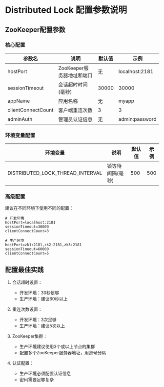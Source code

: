 # Distributed Lock 配置参数说明

## ZooKeeper配置参数

### 核心配置
| 参数名 | 说明 | 默认值 | 示例 |
|--------|------|--------|------|
| hostPort | ZooKeeper服务器地址和端口 | 无 | localhost:2181 |
| sessionTimeout | 会话超时时间(毫秒) | 30000 | 30000 |
| appName | 应用名称 | 无 | myapp |
| clientConnectCount | 客户端重连次数 | 3 | 3 |
| adminAuth | 管理员认证信息 | 无 | admin:password |

### 环境变量配置
| 环境变量 | 说明 | 默认值 | 示例 |
|----------|------|--------|------|
| DISTRIBUTED_LOCK_THREAD_INTERVAL | 锁等待间隔(毫秒) | 500 | 500 |

### 高级配置
建议在不同环境下使用不同的配置：
```properties
# 开发环境
hostPort=localhost:2181
sessionTimeout=30000
clientConnectCount=3

# 生产环境
hostPort=zk1:2181,zk2:2181,zk3:2181
sessionTimeout=60000
clientConnectCount=5
```

## 配置最佳实践
1. 会话超时设置：
   - 开发环境：30秒足够
   - 生产环境：建议60秒以上

2. 重连次数设置：
   - 开发环境：3次足够
   - 生产环境：建议5次以上

3. ZooKeeper集群：
   - 生产环境建议使用3个或以上节点的集群
   - 配置多个ZooKeeper服务器地址，用逗号分隔

4. 认证配置：
   - 生产环境必须配置认证信息
   - 密码需要足够复杂
